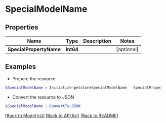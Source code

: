 # SpecialModelName
## Properties

Name | Type | Description | Notes
------------ | ------------- | ------------- | -------------
**SpecialPropertyName** | **Int64** |  | [optional] 

## Examples

- Prepare the resource
```powershell
$SpecialModelName = Initialize-petstoreSpecialModelName  -SpecialPropertyName null
```

- Convert the resource to JSON
```powershell
$SpecialModelName | ConvertTo-JSON
```

[[Back to Model list]](../README.md#documentation-for-models) [[Back to API list]](../README.md#documentation-for-api-endpoints) [[Back to README]](../README.md)

